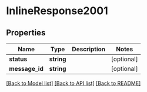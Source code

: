 # InlineResponse2001

## Properties
Name | Type | Description | Notes
------------ | ------------- | ------------- | -------------
**status** | **string** |  | [optional] 
**message_id** | **string** |  | [optional] 

[[Back to Model list]](../../README.md#documentation-for-models) [[Back to API list]](../../README.md#documentation-for-api-endpoints) [[Back to README]](../../README.md)

